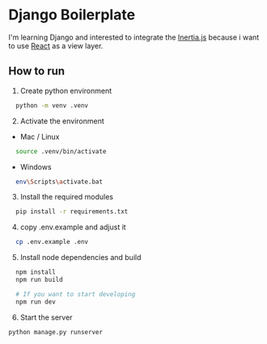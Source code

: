 # Django Boilerplate

I'm learning Django and interested to integrate the [Inertia.js](https://inertiajs.com/) because i want to use [React](https://react.dev) as a view layer.

## How to run

1. Create python environment

```bash
  python -m venv .venv
```

2. Activate the environment

- Mac / Linux

```bash
  source .venv/bin/activate
```

- Windows

```bash
  env\Scripts\activate.bat
```

3. Install the required modules

```bash
  pip install -r requirements.txt
```

4. copy .env.example and adjust it

```bash
  cp .env.example .env
```

5. Install node dependencies and build

```bash
  npm install
  npm run build

  # If you want to start developing
  npm run dev
```

6. Start the server

```bash
python manage.py runserver
```
